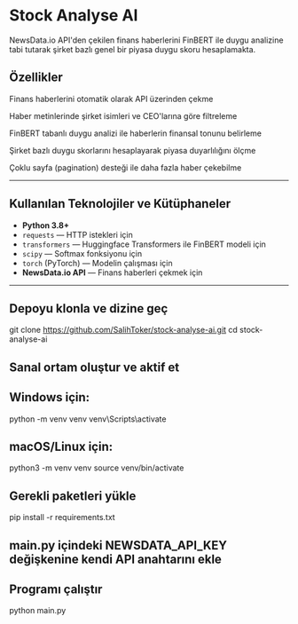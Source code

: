 # Stock Analyse AI

NewsData.io API'den çekilen finans haberlerini FinBERT ile duygu analizine tabi tutarak şirket bazlı genel bir piyasa duygu skoru hesaplamakta.

## Özellikler

Finans haberlerini otomatik olarak API üzerinden çekme

Haber metinlerinde şirket isimleri ve CEO'larına göre filtreleme

FinBERT tabanlı duygu analizi ile haberlerin finansal tonunu belirleme

Şirket bazlı duygu skorlarını hesaplayarak piyasa duyarlılığını ölçme

Çoklu sayfa (pagination) desteği ile daha fazla haber çekebilme

---

## Kullanılan Teknolojiler ve Kütüphaneler

- **Python 3.8+**
- `requests` — HTTP istekleri için
- `transformers` — Huggingface Transformers ile FinBERT modeli için
- `scipy` — Softmax fonksiyonu için
- `torch` (PyTorch) — Modelin çalışması için
- **NewsData.io API** — Finans haberleri çekmek için

---

## Depoyu klonla ve dizine geç
git clone https://github.com/SalihToker/stock-analyse-ai.git
cd stock-analyse-ai

## Sanal ortam oluştur ve aktif et
## Windows için:
python -m venv venv
venv\Scripts\activate

## macOS/Linux için:
python3 -m venv venv
source venv/bin/activate

## Gerekli paketleri yükle
pip install -r requirements.txt

## main.py içindeki NEWSDATA_API_KEY değişkenine kendi API anahtarını ekle

## Programı çalıştır
python main.py

